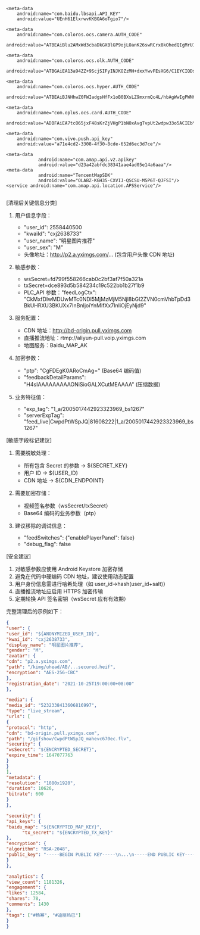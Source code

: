 ```
<meta-data 
    android:name="com.baidu.lbsapi.API_KEY" 
    android:value="UEnH61ElxrwvKKBOA6oTgio7"/>

<meta-data 
    android:name="com.coloros.ocs.camera.AUTH_CODE" 
    android:value="ATBEAiBlu2AMxWd3cbaDkGXBlGP9ojLOanK26swRCrx8kOhedQIgMrU1ySPRc8VudROsZzGCX+9FdGHFzKsxNK7wTXs7EQ5xU+ypfAAAAA=="/>

<meta-data 
    android:name="com.coloros.ocs.olk.AUTH_CODE" 
    android:value="ATBGAiEA13a94ZZ+9ScjSIFyINJKOZzMH+dxxYwvFEsXG6/C1EYCIQDsk3VJQw1yuumBy8MmpVDIij7kqiQK3KEKU5DUE+BaGm3GSt38AAAA"/>

<meta-data 
    android:name="com.coloros.ocs.hyper.AUTH_CODE" 
    android:value="ATBEAiBJNHhwZ0FWIadgsHfFx1oB0BXsLZ9mxrmQc4L/hbAgWwIgPWNKxfYUT/5mFlXVTnn4RAEzHqaPX6Y1fTS1PeG4fQdokG/xYAAAAA=="/>

<meta-data 
    android:name="com.oplus.ocs.card.AUTH_CODE" 
    android:value="ADBFAiEA7tcO65jxF48sKrZjVHgP1bNOxAvgTvpUt2wdpw33o5ACIEbYd9Jb/3VxPPTRDipl3uXbNpjmi0ysYP59kCcgA0J/bwme5Q==;ADBGAiEA3DQoBUXLi7Jgj9EkSzrDVZis1ipVO9hmPha0hPmnqOkCIQDRM07z+/ef/fk9ZC2X0d9NdN9YRiGfTrNBS5PunUUsqm8Jns0="/>

<meta-data 
    android:name="com.vivo.push.api_key" 
    android:value="a71e4cd2-3308-4f30-8cde-652d6ec3d7ce"/>

<meta-data
            android:name="com.amap.api.v2.apikey"
            android:value="d23a42abfdc38341aae4ad05e14a6aaa"/>
<meta-data
            android:name="TencentMapSDK"
            android:value="OLABZ-KGH35-CXVIJ-QSCSU-M5P6T-QJFSI"/>
<service android:name="com.amap.api.location.APSService"/>


```

[清理后关键信息分类]

1. 用户信息字段：

   - "user_id": 2558440500
   - "kwaiId": "cxj2638733"
   - "user_name": "明星图片推荐"
   - "user_sex": "M"
   - 头像地址：http://p2.a.yximgs.com/... (包含用户头像 CDN 地址)

2. 敏感参数：

   - wsSecret=fd799f558266cab0c2bf3af7f50a321a
   - txSecret=dce893d5b584234c19c522bb1b27f1b9
   - PLC_API 参数："feedLogCtx": "CkMxfDIwMDUwMTc0NDI5MjMzMjM5Njl8bGl2ZVN0cmVhbTpDd3BkUHRXU3BKUXx7InBnIjoiYnMifXx7InIiOjEyNjd9"

3. 服务配置：

   - CDN 地址：http://bd-origin.pull.yximgs.com
   - 直播推流地址：rtmp://aliyun-pull.voip.yximgs.com
   - 地图服务：Baidu_MAP_AK

4. 加密参数：

   - "ptp": "CgFDEgK0ARoCmAg=" (Base64 编码值)
   - "feedbackDetailParams": "H4sIAAAAAAAAAONiSioGALXCutMEAAAA" (压缩数据)

5. 业务特征值：
   - "exp_tag": "1_a/2005017442923323969_bs1267"
   - "serverExpTag": "feed_live|CwpdPtWSpJQ|81608222|1_a/2005017442923323969_bs1267"

[敏感字段标记建议]

1. 需要脱敏处理：

   - 所有包含 Secret 的参数 → ${SECRET_KEY}
   - 用户 ID → ${USER_ID}
   - CDN 地址 → ${CDN_ENDPOINT}

2. 需要加密存储：

   - 视频签名参数（wsSecret/txSecret）
   - Base64 编码的业务参数（ptp）

3. 建议移除的调试信息：
   - "feedSwitches": {"enablePlayerPanel": false}
   - "debug_flag": false

[安全建议]

1. 对敏感参数应使用 Android Keystore 加密存储
2. 避免在代码中硬编码 CDN 地址，建议使用动态配置
3. 用户身份信息需进行哈希处理（如 user_id→hash(user_id+salt)）
4. 直播推流地址应启用 HTTPS 加密传输
5. 定期轮换 API 签名密钥（wsSecret 应有有效期）

完整清理后的示例如下：

```json
{
"user": {
"user_id": "${ANONYMIZED_USER_ID}",
"kwai_id": "cxj2638733",
"display_name": "明星图片推荐",
"gender": "M",
"avatar": {
"cdn": "p2.a.yximgs.com",
"path": "/kimg/uhead/AB/...secured.heif",
"encryption": "AES-256-CBC"
},
"registration_date": "2021-10-25T19:00:00+08:00"
},

"media": {
"media_id": "5232338413606816997",
"type": "live_stream",
"urls": [
{
"protocol": "http",
"cdn": "bd-origin.pull.yximgs.com",
"path": "/gifshow/CwpdPtWSpJQ_mahevc670ec.flv",
"security": {
"wsSecret": "${ENCRYPTED_SECRET}",
"expire_time": 1647077763
}
}
],
"metadata": {
"resolution": "1080x1920",
"duration": 10626,
"bitrate": 600
}
},

"security": {
"api_keys": {
"baidu_map": "${ENCRYPTED_MAP_KEY}",
      "tx_secret": "${ENCRYPTED_TX_KEY}"
},
"encryption": {
"algorithm": "RSA-2048",
"public_key": "-----BEGIN PUBLIC KEY-----\n...\n-----END PUBLIC KEY-----"
}
},

"analytics": {
"view_count": 1181326,
"engagement": {
"likes": 12584,
"shares": 78,
"comments": 1430
},
"tags": ["#杨幂", "#迪丽热巴"]
}
}

```
